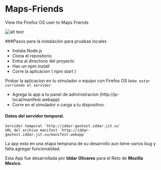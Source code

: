 Maps-Friends
============

View the Firefox OS user to Maps Friends

![alt text](http://iddar-geotest.iddar.jit.su/images/screen.png?v=2 "Scrennshot de la aplicacion Maps-Friends")

###Pasos para la instalación para pruebas locales

- Instala Node.js
- Clona el repositorio
- Entra al directorio del proyecto
- Has un npm install
- Corre la aplicacion ( npm start )

Probar la aplicacion en tu simulador o equipo con Firefox OS
`Debe estar corriendo el servidor`
- Agrega la app a tu panel de administracion (http://ip-local/manifest.webapp)
- Corre en el simulador o carga a tu dispositivo.

#### Datos del servidor temporal.

	Servidor temporal `http://iddar-geotest.iddar.jit.su`
	URL del archivo manifest `http://iddar-geotest.iddar.jit.su/manifest.webapp`


La app esta en una etapa temprana de su desarrollo aun tiene varios bug y falta agregar funcionalidad. 

Esta App fue desarrollada por **Iddar Olivares** para el Reto de **Mozilla Mexico**.